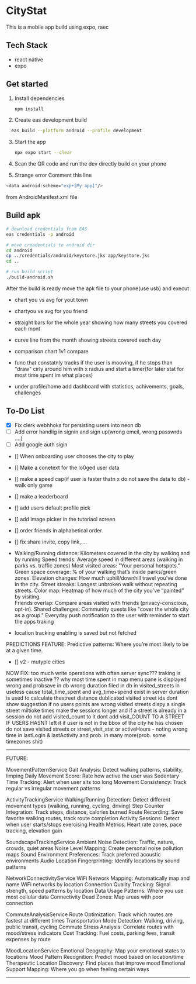 # CityStat

This is a mobile app build using expo, raec

## Tech Stack

 - react native
 - expo 



## Get started

1. Install dependencies

   ```bash
   npm install
   ```

2. Create eas development build
 
  ```bash
    eas build --platform android --profile development      
   ```


3. Start the app

   ```bash
   npx expo start --clear
   ```

4. Scan the QR code and run the dev directly build on your phone

5. Strange error
 Comment this line 
  ```bash
 <data android:scheme="exp+[My app]"/>
   ```
   from AndroidManifest.xml file



## Build apk

```bash
# download credentials from EAS
eas credentials -p android

# move creadentials to android dir
cd android
cp ../credentials/android/keystore.jks app/keystore.jks
cd ..

# run build script
./build-android.sh
```

After the build is ready move the apk file to your phone(use usb) and execut




- chart you vs avg for yout town
- chartyou vs avg for you friend
- straight bars for the whole year showing how many streets you covered each mont
- curve line from the month showing streets covered each day
- comparison chart 1v1 compare
- func that constatnly tracks if the user is mooving, if he stops than "draw" cirly around him with x radius and start a timer(for later stat for most time spent im what places) 


- under profile/home add dashboard with statistics, achivements, goals, challenges 



## To-Do List

- [x] Fix clerk webhhoks for persisting users into neon db
- [ ] Add error handlig in signin and sign up(wrong emeil, wrong passwrds ....)
- [ ] Add google auth sigin
- [] When onboarding user chooses the city to play
- [] Make a conetext for the lo0ged user data 
- [] make a speed cap(if user is faster thatn x do not save the data to db) - walk only game
- [] make a leaderboard
- [] add users default profile pick
- [] add image picker in the tutoriaol screen
- [] order friends in alphabetical order 
- [] fix share invite, copy link,....


- Walking/Running distance: Kilometers covered in the city by walking and by running
Speed trends: Average speed in different areas (walking in parks vs. traffic zones)
Most visited areas: "Your personal hotspots."
Green space coverage: % of your walking that’s inside parks/green zones.
Elevation changes: How much uphill/downhill travel you’ve done in the city.
Street streaks: Longest unbroken walk without repeating streets.
Color map: Heatmap of how much of the city you’ve “painted” by visiting.   
Friends overlap: Compare areas visited with friends (privacy-conscious, opt-in).
Shared challenges: Community quests like "cover the whole city as a group."
Everyday push notification to the user with reminder to start the apps traking

- location tracking enabling is saved but not fetched 


PREDICTIONS FEATURE:
Predictive patterns: Where you’re most likely to be at a given time.




- [] v2 - mutyple cities


NOW FIX: 
too much write operations with often server sync???
traking is sometimes inactive ?? why 
most time spent in map menu pane is displayed wrong and probsave in db wrong
duration filed in db in visited_streets in useless cause total_time_spent and avg_time+spend exist
in server duration is used to calculate thestreet distance
dublicated visited street ids
dont show suggestion if no users
points are wrong
visited streets dispy a single street miltioke times
make the sessions longer and if a street is already in a session do not add visited_count to it
dont add visit_COUNT TO A STREET IF USERS HASNT left it 
if user is not in the bbox of the city he has chosen do not save visited streets or street_visit_stat or activeHours - noting
wrong time in lastLogin & lastActivity and prob. in many more(prob. some timezones shit)


-----------------------------------------------------------------
FUTURE:

MovementPatternService
Gait Analysis: Detect walking patterns, stability, limping
Daily Movement Score: Rate how active the user was
Sedentary Time Tracking: Alert when user sits too long
Movement Consistency: Track regular vs irregular movement patterns


ActivityTrackingService
Walking/Running Detection: Detect different movement types (walking, running, cycling, driving)
Step Counter Integration: Track steps, distance, calories burned
Route Recording: Save favorite walking routes, track route completion
Activity Sessions: Detect when user starts/stops exercising
Health Metrics: Heart rate zones, pace tracking, elevation gain


SoundscapeTrackingService
Ambient Noise Detection: Traffic, nature, crowds, quiet areas
Noise Level Mapping: Create personal noise pollution maps
Sound Environment Preferences: Track preferred acoustic environments
Audio Location Fingerprinting: Identify locations by sound patterns



NetworkConnectivityService
WiFi Network Mapping: Automatically map and name WiFi networks by location
Connection Quality Tracking: Signal strength, speed patterns by location
Data Usage Patterns: Where you use most cellular data
Connectivity Dead Zones: Map areas with poor connection



CommuteAnalysisService
Route Optimization: Track which routes are fastest at different times
Transportation Mode Detection: Walking, driving, public transit, cycling
Commute Stress Analysis: Correlate routes with mood/stress indicators
Cost Tracking: Fuel costs, parking fees, transit expenses by route


MoodLocationService
Emotional Geography: Map your emotional states to locations
Mood Pattern Recognition: Predict mood based on location/time
Therapeutic Location Discovery: Find places that improve mood
Emotional Support Mapping: Where you go when feeling certain ways 

-----------------------------------------------------------
